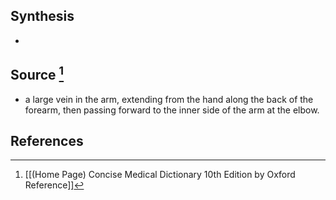 ## Synthesis
- 
## Source [^1]
- a large vein in the arm, extending from the hand along the back of the forearm, then passing forward to the inner side of the arm at the elbow.
## References

[^1]: [[(Home Page) Concise Medical Dictionary 10th Edition by Oxford Reference]]